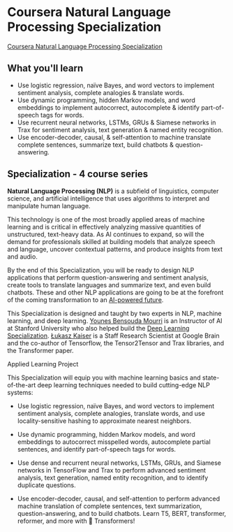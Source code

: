 # Coursera Natural Language Processing Specialization

[Coursera Natural Language Processing Specialization](https://www.coursera.org/programs/kiron-open-higher-education-learning-program-55mz5/specializations/natural-language-processing)

## What you'll learn

- Use logistic regression, naïve Bayes, and word vectors to implement sentiment analysis, complete analogies & translate words.
- Use dynamic programming, hidden Markov models, and word embeddings to implement autocorrect, autocomplete & identify part-of-speech tags for words.
- Use recurrent neural networks, LSTMs, GRUs & Siamese networks in Trax for sentiment analysis, text generation & named entity recognition.
- Use encoder-decoder, causal, & self-attention to machine translate complete sentences, summarize text, build chatbots & question-answering.

## Specialization - 4 course series

**Natural Language Processing (NLP)** is a subfield of linguistics, computer science, and artificial intelligence that uses algorithms to interpret and manipulate human language. 

This technology is one of the most broadly applied areas of machine learning and is critical in effectively analyzing massive quantities of unstructured, text-heavy data. As AI continues to expand, so will the demand for professionals skilled at building models that analyze speech and language, uncover contextual patterns, and produce insights from text and audio.

By the end of this Specialization, you will be ready to design NLP applications that perform question-answering and sentiment analysis, create tools to translate languages and summarize text, and even build chatbots. These and other NLP applications are going to be at the forefront of the coming transformation to an [AI-powered future](https://www.deeplearning.ai/?utm_source=Coursera&utm_medium=about&utm_campaign=NLP_6/17).

This Specialization is designed and taught by two experts in NLP, machine learning, and deep learning. 
[Younes Bensouda Mourri]() is an Instructor of AI at Stanford University who also helped build the [Deep Learning Specialization](). [Łukasz Kaiser]() is a Staff Research Scientist at Google Brain and the co-author of Tensorflow, the Tensor2Tensor and Trax libraries, and the Transformer paper. 

Applied Learning Project

This Specialization will equip you with machine learning basics and state-of-the-art deep learning techniques needed to build cutting-edge NLP systems:

- Use logistic regression, naïve Bayes, and word vectors to implement sentiment analysis, complete analogies, translate words, and use locality-sensitive hashing to approximate nearest neighbors.

- Use dynamic programming, hidden Markov models, and word embeddings to autocorrect misspelled words, autocomplete partial sentences, and identify part-of-speech tags for words.

- Use dense and recurrent neural networks, LSTMs, GRUs, and Siamese networks in TensorFlow and Trax to perform advanced sentiment analysis, text generation, named entity recognition, and to identify duplicate questions. 

- Use encoder-decoder, causal, and self-attention to perform advanced machine translation of complete sentences, text summarization, question-answering, and to build chatbots. Learn T5, BERT, transformer, reformer, and more with 🤗  Transformers!
